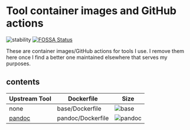 # Tool container images and GitHub actions

![stability][active]
[![FOSSA Status](https://app.fossa.io/api/projects/git%2Bgithub.com%2Fphiloserf%2Factions.svg?type=shield)](https://app.fossa.io/projects/git%2Bgithub.com%2Fphiloserf%2Factions?ref=badge_shield)

These are container images/GitHub actions for tools I use. I remove them here once I find a better one maintained elsewhere that serves my purposes. 

## contents

| Upstream Tool  | Dockerfile              | Size                                |
| -------------- | ----------------------- | ----------------------------------- |
| none           | base/Dockerfile         | ![base][base_badge]                 |
| [pandoc]       | pandoc/Dockerfile       | ![pandoc][pandoc_badge]             |

<!-- references -->

[active]: https://masterminds.github.io/stability/active.svg
[base_badge]: https://img.shields.io/badge/5.5%20MB-2%20Layers-blue
[pandoc_badge]: https://images.microbadger.com/badges/image/philoserf/pandoc.svg
[pandoc]: https://github.com/jgm/pandoc
